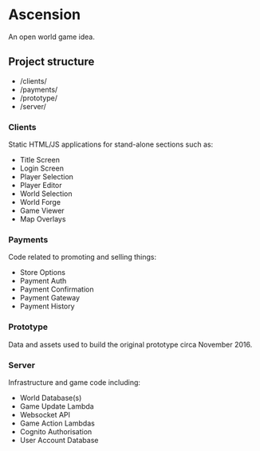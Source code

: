 # Ascension

An open world game idea.

## Project structure

- /clients/
- /payments/
- /prototype/
- /server/

### Clients

Static HTML/JS applications for stand-alone sections such as:
- Title Screen
- Login Screen
- Player Selection
- Player Editor
- World Selection
- World Forge
- Game Viewer
- Map Overlays

### Payments

Code related to promoting and selling things:
- Store Options
- Payment Auth
- Payment Confirmation
- Payment Gateway
- Payment History

### Prototype

Data and assets used to build the original prototype circa November 2016.

### Server

Infrastructure and game code including:
- World Database(s)
- Game Update Lambda
- Websocket API
- Game Action Lambdas
- Cognito Authorisation
- User Account Database
